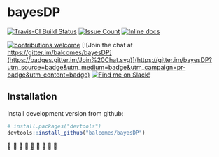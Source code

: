 # bayesDP

[![Travis-CI Build Status](https://travis-ci.org/balcomes/bayesDP.svg?branch=master)](https://travis-ci.org/balcomes/bayesDP)
[![Issue Count](https://codeclimate.com/github/balcomes/bayesDP/badges/issue_count.svg)](https://codeclimate.com/github/balcomes/bayesDP)
[![Inline docs](http://inch-ci.org/github/balcomes/bayesDP.svg?branch=master)](http://inch-ci.org/github/balcomes/bayesDP)

[![contributions welcome](https://img.shields.io/badge/contributions-welcome-brightgreen.svg?style=flat)](https://github.com/balcomes/bayesDP/issues)
[![Join the chat at https://gitter.im/balcomes/bayesDP](https://badges.gitter.im/Join%20Chat.svg)](https://gitter.im/bayesDP?utm_source=badge&utm_medium=badge&utm_campaign=pr-badge&utm_content=badge)
[![Find me on Slack!](https://img.shields.io/badge/Slack-join%20chat-ff69b4.svg)](https://bayesdp.slack.com/messages/@balcomes)

## Installation

Install development version from github:

```R
# install.packages("devtools")
devtools::install_github("balcomes/bayesDP")
```

:apple: :tangerine: :lemon: :cherries:  [:watermelon:](http://ghv.artzub.com/#repo=bayesDP&user=balcomes)  :strawberry:  :peach: :pear:  :green_apple:
